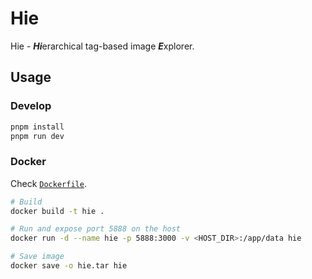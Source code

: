 # Hie

Hie - ***Hi***erarchical tag-based image ***E***xplorer.

## Usage

### Develop

```sh
pnpm install
pnpm run dev
```

### Docker

Check [`Dockerfile`](./Dockerfile).

```sh
# Build
docker build -t hie .

# Run and expose port 5888 on the host
docker run -d --name hie -p 5888:3000 -v <HOST_DIR>:/app/data hie

# Save image
docker save -o hie.tar hie
```
